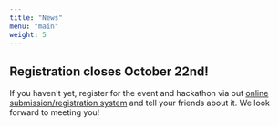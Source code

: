 ```yaml
---
title: "News"
menu: "main"
weight: 5
---
```


## Registration closes October 22nd!

If you haven't yet, register for the event and hackathon via out [online submission/registration system](https://cryptpad.fr/form/#/2/form/view/513x1GEsXvw8rbfBzfRSPdfsu0BYZxPWH7fZIpXMBFE/) and tell your friends about it.
We look forward to meeting you!
